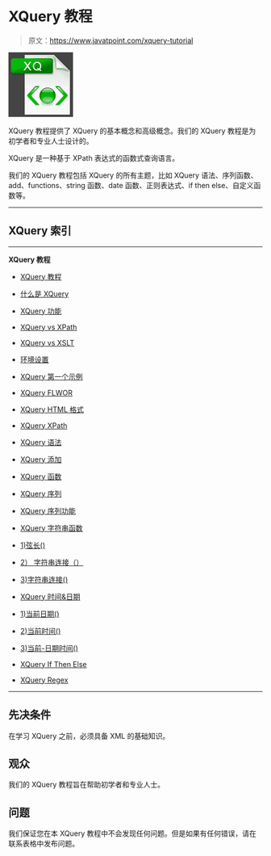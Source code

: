 # XQuery 教程

> 原文：<https://www.javatpoint.com/xquery-tutorial>

![XQuery Tutorial](img/d9f31780c6acf953b97cc45cb6822760.png)

XQuery 教程提供了 XQuery 的基本概念和高级概念。我们的 XQuery 教程是为初学者和专业人士设计的。

XQuery 是一种基于 XPath 表达式的函数式查询语言。

我们的 XQuery 教程包括 XQuery 的所有主题，比如 XQuery 语法、序列函数、add、functions、string 函数、date 函数、正则表达式、if then else、自定义函数等。

* * *

## XQuery 索引

* * *

**XQuery 教程**

*   [XQuery 教程](xquery-tutorial)
*   [什么是 XQuery](what-is-xquery)
*   [XQuery 功能](xquery-features)
*   [XQuery vs XPath](difference-between-xquery-and-xpath)
*   [XQuery vs XSLT](xquery-vs-xslt)
*   [环境设置](xquery-environment-setup)
*   [XQuery 第一个示例](xquery-first-example)
*   [XQuery FLWOR](xquery-flwor)
*   [XQuery HTML 格式](xquery-html-format)
*   [XQuery XPath](xquery-xpath)
*   [XQuery 语法](xquery-syntax)
*   [XQuery 添加](xquery-add)

*   [XQuery 函数](xquery-functions)
*   [XQuery 序列](xquery-sequences)
*   [XQuery 序列功能](xquery-sequence-functions)
*   [XQuery 字符串函数](xquery-string-functions)
*   [1)弦长()](xquery-string-length-function)
*   [2） 字符串连接（）](xquery-concat-function)
*   [3)字符串连接()](xquery-string-join-function)
*   [XQuery 时间&日期](xquery-time-and-date-function)
*   [1)当前日期()](xquery-current-date-function)
*   [2)当前时间()](xquery-current-time-function)
*   [3)当前-日期时间()](xquery-current-datetime-function)
*   [XQuery If Then Else](xquery-if-then-else-statement)
*   [XQuery Regex](xquery-regular-expressions)

* * *

## 先决条件

在学习 XQuery 之前，必须具备 XML 的基础知识。

## 观众

我们的 XQuery 教程旨在帮助初学者和专业人士。

## 问题

我们保证您在本 XQuery 教程中不会发现任何问题。但是如果有任何错误，请在联系表格中发布问题。